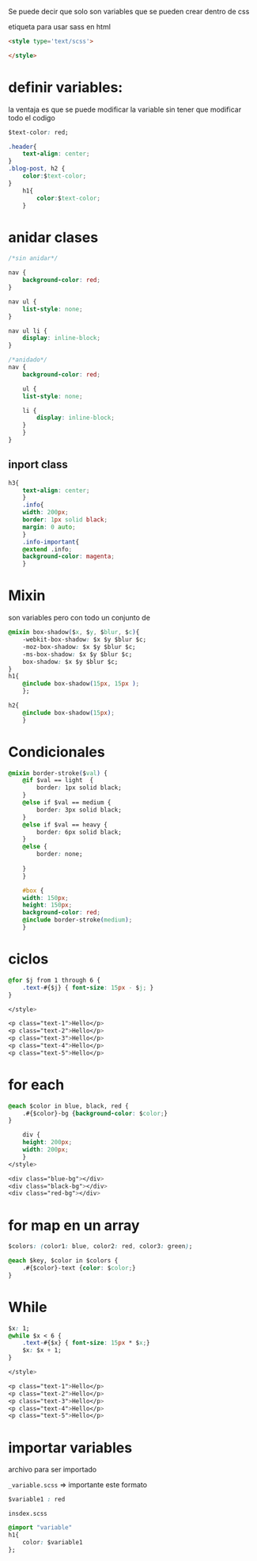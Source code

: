 Se puede decir que solo son variables que se pueden crear dentro de css

etiqueta para usar sass en html

```html
<style type='text/scss'>

</style>
```

# definir variables: 
la ventaja es que se puede modificar la variable sin tener que modificar todo el codigo
    
```css
$text-color: red;

.header{
    text-align: center;
}
.blog-post, h2 {
    color:$text-color;
}
    h1{
        color:$text-color;
    }
```
    
# anidar clases
    
```css
/*sin anidar*/

nav {
    background-color: red;
}

nav ul {
    list-style: none;
}

nav ul li {
    display: inline-block;
}

/*anidado*/
nav {
    background-color: red;

    ul {
    list-style: none;

    li {
        display: inline-block;
    }
    }
}
```
    
## inport class
    
```css
h3{
    text-align: center;
    }
    .info{
    width: 200px;
    border: 1px solid black;
    margin: 0 auto;
    }
    .info-important{
    @extend .info;
    background-color: magenta;
    }
```
    
# Mixin
son variables pero con todo un conjunto de 

```css
@mixin box-shadow($x, $y, $blur, $c){ 
    -webkit-box-shadow: $x $y $blur $c;
    -moz-box-shadow: $x $y $blur $c;
    -ms-box-shadow: $x $y $blur $c;
    box-shadow: $x $y $blur $c;
}
h1{
    @include box-shadow(15px, 15px );
    };

h2{
    @include box-shadow(15px);
    }
```
    
# Condicionales
    
```css
@mixin border-stroke($val) {
    @if $val == light  {
        border: 1px solid black;
    }
    @else if $val == medium {
        border: 3px solid black;
    }
    @else if $val == heavy {
        border: 6px solid black;
    }
    @else {
        border: none;
        
    }
    }

    #box {
    width: 150px;
    height: 150px;
    background-color: red;
    @include border-stroke(medium);
    }

```
    
# ciclos
    
```css
@for $j from 1 through 6 {
    .text-#{$j} { font-size: 15px - $j; }
}

</style>

<p class="text-1">Hello</p>
<p class="text-2">Hello</p>
<p class="text-3">Hello</p>
<p class="text-4">Hello</p>
<p class="text-5">Hello</p>
```
    
# for each
    
```css
@each $color in blue, black, red {
    .#{$color}-bg {background-color: $color;}
}

    div {
    height: 200px;
    width: 200px;
    }
</style>

<div class="blue-bg"></div>
<div class="black-bg"></div>
<div class="red-bg"></div>
```

# for map en un array
    
```css
$colors: (color1: blue, color2: red, color3: green);

@each $key, $color in $colors {
    .#{$color}-text {color: $color;}
}
```
    
# While
    
```css
$x: 1;
@while $x < 6 {
    .text-#{$x} { font-size: 15px * $x;}
    $x: $x + 1;
}

</style>

<p class="text-1">Hello</p>
<p class="text-2">Hello</p>
<p class="text-3">Hello</p>
<p class="text-4">Hello</p>
<p class="text-5">Hello</p>
```
    
# importar variables
    
archivo para ser importado

`_variable.scss` ⇒ importante este formato

```css
$variable1 : red
```

`insdex.scss`

```css
@import "variable"
h1{
    color: $variable1
};
```